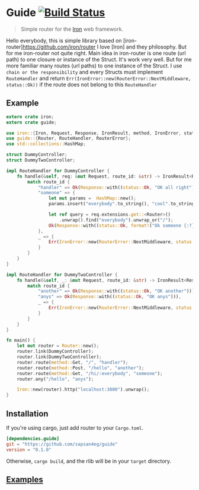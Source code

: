 Guide [![Build Status](https://travis-ci.org/sapsan4eg/guide.svg?branch=master)](https://travis-ci.org/iron/router)
===================================================================================================================

> Simple router for the [Iron](https://github.com/iron/iron) web framework.

Hello everybody, this is simple library based on [iron-router]https://github.com/iron/router
I love [Iron] and they philosophy. But for me iron-router not quite right.
Main idea in iron-router is one route (url path) to one closure or instance of the Struct. It's work very well.
But for me more familiar many routes (url paths) to one instance of the Struct.
I use `chain or the responsibility` and every Structs must implement `RouteHandler`
and return `Err(IronError::new(RouterError::NextMiddleware, status::Ok))` 
if the route does not belong to this `RouteHandler`

## Example

```rust
extern crate iron;
extern crate guide;

use iron::{Iron, Request, Response, IronResult, method, IronError, status};
use guide::{Router, RouteHandler, RouterError};
use std::collections::HashMap;

struct DummyController;
struct DummyTwoController;

impl RouteHandler for DummyController {
    fn handle(&self, req: &mut Request, route_id: &str) -> IronResult<Response> {
        match route_id {
            "handler" => Ok(Response::with((status::Ok, "OK all right"))),
            "someone" => {
                let mut params =  HashMap::new();
                params.insert("everybody".to_string(), "cool".to_string());

                let ref query = req.extensions.get::<Router>()
                    .unwrap().find("everybody").unwrap_or("/");
                Ok(Response::with((status::Ok, format!("Ok someone {:?} {:?}", query, guide::url_for(req, route_id,params)))))
            },
            _ => {
                Err(IronError::new(RouterError::NextMiddleware, status::Ok))
            }
        }
    }
}

impl RouteHandler for DummyTwoController {
    fn handle(&self, _: &mut Request, route_id: &str) -> IronResult<Response> {
        match route_id {
            "another" => Ok(Response::with((status::Ok, "OK another"))),
            "anys" => Ok(Response::with((status::Ok, "OK anys"))),
            _ => {
                Err(IronError::new(RouterError::NextMiddleware, status::Ok))
            }
        }
    }
}

fn main() {
    let mut router = Router::new();
    router.link(DummyController);
    router.link(DummyTwoController);
    router.route(method::Get, "/", "handler");
    router.route(method::Post, "/hello", "another");
    router.route(method::Get, "/hi/:everybody", "someone");
    router.any("/hello", "anys");

    Iron::new(router).http("localhost:3000").unwrap();
}
```

## Installation

If you're using cargo, just add router to your `Cargo.toml`.

```toml
[dependencies.guide]
git = "https://github.com/sapsan4eg/guide"
version = "0.1.0"
```

Otherwise, `cargo build`, and the rlib will be in your `target` directory.

## [Examples](/examples)
